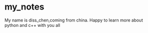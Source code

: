 # my_notes
My name is diss_chen,coming from china.
Happy to learn more about python and c++ with you all
